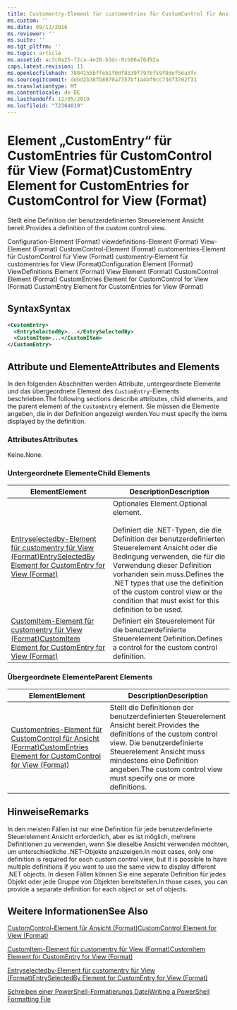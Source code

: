 ```yaml
---
title: Customentry-Element für customentries für CustomControl für Ansicht (Format) | Microsoft-Dokumentation
ms.custom: ''
ms.date: 09/13/2016
ms.reviewer: ''
ms.suite: ''
ms.tgt_pltfrm: ''
ms.topic: article
ms.assetid: ac3c0a25-f2ca-4e28-b3dc-9cb06a76d92a
caps.latest.revision: 11
ms.openlocfilehash: 7804155bffeb1f0df8339f797bf59f8def56a3fc
ms.sourcegitcommit: debd2b38fb8070a7357bf1a4bf9cc736f3702f31
ms.translationtype: MT
ms.contentlocale: de-DE
ms.lasthandoff: 12/05/2019
ms.locfileid: "72364019"
---
```

# <a name="customentry-element-for-customentries-for-customcontrol-for-view-format"></a><span data-ttu-id="3eb60-102">Element „CustomEntry“ für CustomEntries für CustomControl für View (Format)</span><span class="sxs-lookup"><span data-stu-id="3eb60-102">CustomEntry Element for CustomEntries for CustomControl for View (Format)</span></span>

<span data-ttu-id="3eb60-103">Stellt eine Definition der benutzerdefinierten Steuerelement Ansicht bereit.</span><span class="sxs-lookup"><span data-stu-id="3eb60-103">Provides a definition of the custom control view.</span></span>

<span data-ttu-id="3eb60-104">Configuration-Element (Format) viewdefinitions-Element (Format) View-Element (Format) CustomControl-Element (Format) customentries-Element für CustomControl für View (Format) customentry-Element für customentries for View (Format)</span><span class="sxs-lookup"><span data-stu-id="3eb60-104">Configuration Element (Format) ViewDefinitions Element (Format) View Element (Format) CustomControl Element (Format) CustomEntries Element for CustomControl for View (Format) CustomEntry Element for CustomEntries for View (Format)</span></span>

## <a name="syntax"></a><span data-ttu-id="3eb60-105">Syntax</span><span class="sxs-lookup"><span data-stu-id="3eb60-105">Syntax</span></span>

```xml
<CustomEntry>
  <EntrySelectedBy>...</EntrySelectedBy>
  <CustomItem>...</CustomItem>
</CustomEntry>
```

## <a name="attributes-and-elements"></a><span data-ttu-id="3eb60-106">Attribute und Elemente</span><span class="sxs-lookup"><span data-stu-id="3eb60-106">Attributes and Elements</span></span>

<span data-ttu-id="3eb60-107">In den folgenden Abschnitten werden Attribute, untergeordnete Elemente und das übergeordnete Element des `CustomEntry`-Elements beschrieben.</span><span class="sxs-lookup"><span data-stu-id="3eb60-107">The following sections describe attributes, child elements, and the parent element of the `CustomEntry` element.</span></span> <span data-ttu-id="3eb60-108">Sie müssen die Elemente angeben, die in der Definition angezeigt werden.</span><span class="sxs-lookup"><span data-stu-id="3eb60-108">You must specify the items displayed by the definition.</span></span>

### <a name="attributes"></a><span data-ttu-id="3eb60-109">Attributes</span><span class="sxs-lookup"><span data-stu-id="3eb60-109">Attributes</span></span>

<span data-ttu-id="3eb60-110">Keine.</span><span class="sxs-lookup"><span data-stu-id="3eb60-110">None.</span></span>

### <a name="child-elements"></a><span data-ttu-id="3eb60-111">Untergeordnete Elemente</span><span class="sxs-lookup"><span data-stu-id="3eb60-111">Child Elements</span></span>

|<span data-ttu-id="3eb60-112">Element</span><span class="sxs-lookup"><span data-stu-id="3eb60-112">Element</span></span>|<span data-ttu-id="3eb60-113">Description</span><span class="sxs-lookup"><span data-stu-id="3eb60-113">Description</span></span>|
|-------------|-----------------|
|[<span data-ttu-id="3eb60-114">Entryselectedby-Element für customentry für View (Format)</span><span class="sxs-lookup"><span data-stu-id="3eb60-114">EntrySelectedBy Element for CustomEntry for View (Format)</span></span>](./entryselectedby-element-for-customentry-for-customcontrol-for-view-format.md)|<span data-ttu-id="3eb60-115">Optionales Element.</span><span class="sxs-lookup"><span data-stu-id="3eb60-115">Optional element.</span></span><br /><br /> <span data-ttu-id="3eb60-116">Definiert die .NET-Typen, die die Definition der benutzerdefinierten Steuerelement Ansicht oder die Bedingung verwenden, die für die Verwendung dieser Definition vorhanden sein muss.</span><span class="sxs-lookup"><span data-stu-id="3eb60-116">Defines the .NET types that use the definition of the custom control view or the condition that must exist for this definition to be used.</span></span>|
|[<span data-ttu-id="3eb60-117">CustomItem-Element für customentry für View (Format)</span><span class="sxs-lookup"><span data-stu-id="3eb60-117">CustomItem Element for CustomEntry for View (Format)</span></span>](./customitem-element-for-customentry-for-customcontrol-for-view-format.md)|<span data-ttu-id="3eb60-118">Definiert ein Steuerelement für die benutzerdefinierte Steuerelement Definition.</span><span class="sxs-lookup"><span data-stu-id="3eb60-118">Defines a control for the custom control definition.</span></span>|

### <a name="parent-elements"></a><span data-ttu-id="3eb60-119">Übergeordnete Elemente</span><span class="sxs-lookup"><span data-stu-id="3eb60-119">Parent Elements</span></span>

|<span data-ttu-id="3eb60-120">Element</span><span class="sxs-lookup"><span data-stu-id="3eb60-120">Element</span></span>|<span data-ttu-id="3eb60-121">Description</span><span class="sxs-lookup"><span data-stu-id="3eb60-121">Description</span></span>|
|-------------|-----------------|
|[<span data-ttu-id="3eb60-122">Customentries-Element für CustomControl für Ansicht (Format)</span><span class="sxs-lookup"><span data-stu-id="3eb60-122">CustomEntries Element for CustomControl for View (Format)</span></span>](./customentries-element-for-customcontrol-for-view-format.md)|<span data-ttu-id="3eb60-123">Stellt die Definitionen der benutzerdefinierten Steuerelement Ansicht bereit.</span><span class="sxs-lookup"><span data-stu-id="3eb60-123">Provides the definitions of the custom control view.</span></span> <span data-ttu-id="3eb60-124">Die benutzerdefinierte Steuerelement Ansicht muss mindestens eine Definition angeben.</span><span class="sxs-lookup"><span data-stu-id="3eb60-124">The custom control view must specify one or more definitions.</span></span>|

## <a name="remarks"></a><span data-ttu-id="3eb60-125">Hinweise</span><span class="sxs-lookup"><span data-stu-id="3eb60-125">Remarks</span></span>

<span data-ttu-id="3eb60-126">In den meisten Fällen ist nur eine Definition für jede benutzerdefinierte Steuerelement Ansicht erforderlich, aber es ist möglich, mehrere Definitionen zu verwenden, wenn Sie dieselbe Ansicht verwenden möchten, um unterschiedliche .NET-Objekte anzuzeigen.</span><span class="sxs-lookup"><span data-stu-id="3eb60-126">In most cases, only one definition is required for each custom control view, but it is possible to have multiple definitions if you want to use the same view to display different .NET objects.</span></span> <span data-ttu-id="3eb60-127">In diesen Fällen können Sie eine separate Definition für jedes Objekt oder jede Gruppe von Objekten bereitstellen.</span><span class="sxs-lookup"><span data-stu-id="3eb60-127">In those cases, you can provide a separate definition for each object or set of objects.</span></span>

## <a name="see-also"></a><span data-ttu-id="3eb60-128">Weitere Informationen</span><span class="sxs-lookup"><span data-stu-id="3eb60-128">See Also</span></span>

[<span data-ttu-id="3eb60-129">CustomControl-Element für Ansicht (Format)</span><span class="sxs-lookup"><span data-stu-id="3eb60-129">CustomControl Element for View (Format)</span></span>](./customcontrol-element-for-view-format.md)

[<span data-ttu-id="3eb60-130">CustomItem-Element für customentry für View (Format)</span><span class="sxs-lookup"><span data-stu-id="3eb60-130">CustomItem Element for CustomEntry for View (Format)</span></span>](./customitem-element-for-customentry-for-customcontrol-for-view-format.md)

[<span data-ttu-id="3eb60-131">Entryselectedby-Element für customentry für View (Format)</span><span class="sxs-lookup"><span data-stu-id="3eb60-131">EntrySelectedBy Element for CustomEntry for View (Format)</span></span>](./entryselectedby-element-for-customentry-for-customcontrol-for-view-format.md)

[<span data-ttu-id="3eb60-132">Schreiben einer PowerShell-Formatierungs Datei</span><span class="sxs-lookup"><span data-stu-id="3eb60-132">Writing a PowerShell Formatting File</span></span>](./writing-a-powershell-formatting-file.md)
